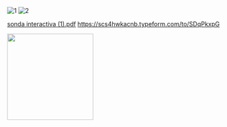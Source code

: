 ![1](https://user-images.githubusercontent.com/81307858/113519935-94731800-955d-11eb-8d60-9f318b1d8c40.png)
![2](https://user-images.githubusercontent.com/81307858/113519938-98069f00-955d-11eb-859b-e11ea3504012.png)

[sonda interactiva (1).pdf](https://github.com/Michellemcisaac/Diseno-para-la-escritura/files/6255262/sonda.interactiva.1.pdf)
 https://scs4hwkacnb.typeform.com/to/SDqPkxpG

[<img align="center" width="200px" src="Descargar aquí" />][Descargar]

[Descargar]: https://drive.google.com/drive/u/1/folders/14gaAcVQQJE1JtKCbYrey1wCUWexvY9nC



